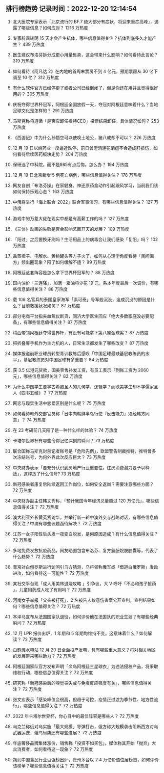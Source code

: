
## 排行榜趋势 记录时间：2022-12-20 12:14:54
  
  1. 北大医院专家表示「北京流行的 BF.7 绝大部分有症状，将迎来重症高峰」，透露了哪些信息？如何应对？ 1216 万热度
    
  2. 专家辟谣转阴 15 天才会产生抗体，哪些信息值得关注？抗体到底多久才能产生？ 439 万热度
    
  3. 医生建议布洛芬拆分成更小用量售卖，这会带来什么影响？如何看待此言论？ 319 万热度
    
  4. 如何看待《阿凡达 2》在内地的首周末票房不到 4 亿元，预期票房从 30 亿下调至 10 亿？ 312 万热度
    
  5. 有什么软件官方已经停更了或者公司已经倒闭了，但是你还在用并且觉得很好用的？ 305 万热度
    
  6. 庆祝夺得世界杯冠军，阿根廷全国放假一天，夺冠对阿根廷意味着什么？当地足球文化是怎样的？ 291 万热度
    
  7. 马斯克称将遵循「是否应卸任推特CEO」投票结果卸任，具体情况如何？ 253 万热度
    
  8. 《西游记》中为什么孙悟空可以使唤土地公，猪八戒却不可以？ 226 万热度
    
  9. 12 月 19 日以岭药业一度逼近跌停，前日曾澄清连花清瘟不会造成肝损伤，如何看待后续医药板块走势？ 204 万热度
    
  10. 保研选了中科院，而不是985有点后悔，怎么办？ 194 万热度
    
  11. 12 月 19 日北京新增 5 例死亡病例，哪些信息值得关注？ 178 万热度
    
  12. 网友自创「布洛芬操」在家健身，神还原药盒动作引起跟风学习，当前我们该如何保持乐观心态？ 163 万热度
    
  13. 中俄将举行「海上联合-2022」联合军事演习，有哪些信息值得关注？ 127 万热度
    
  14. 游戏中的万氪大佬在现实中都是有高薪工作的吗？ 127 万热度
    
  15. 《三体》动画的失败是否会影响艺画开天的发展？ 109 万热度
    
  16. 「阳过」之后要换牙刷吗？生活用品上的病毒会让我们感染「复阳」吗？ 102 万热度
    
  17. 盐蒸橙子、电解水、黄桃罐头等方子火了，如何从心理学角度看待「民间偏方」频出圈现象？阳了如何缓解不适？ 99 万热度
    
  18. 阿根廷这套阵容是怎么拿下世界杯冠军的？ 88 万热度
    
  19. 国内油价「三连降」，加满一箱油将少花 19 元，系本年度最后一次调价，有哪些信息值得关注？ 88 万热度
    
  20. 载 106 名官兵的泰国皇家海军「素可泰」号军舰沉没，造成沉没的原因是什么？目前救援状况如何？ 87 万热度
    
  21. 部分电商平台指夹血氧仪断货，同济大学医生回应「绝大多数家庭没必要配备」，有哪些信息值得关注？ 87 万热度
    
  22. 梅西带领阿根廷夺得世界杯，有没有可能拿下第八座金球奖？ 87 万热度
    
  23. 把折叠屏手机作为主力机的人，日常生活都发生了哪些改变？ 87 万热度
    
  24. 媒体报道前职业球员转型青训教练后感叹「中国足球最缺基层教练员的水平」，基层教练员对中国足球有多重要？ 84 万热度
    
  25. 获 3.5 亿港元贷款，国美零售补发工资，有员工表示「到账工资为 2060 元」，哪些信息值得关注？ 82 万热度
    
  26. 为什么中国学生要学古希腊圣人的几何学、逻辑学？而欧美学生却不学儒家圣人《四书五经》？ 77 万热度
    
  27. 网恋与现实生活中恋爱区别是什么呢？ 75 万热度
    
  28. 如何看待韩外交部官员称「日本向朝鲜半岛行使『反击能力』须经韩方同意」？ 74 万热度
    
  29. 在 23 考研前几天阳了是一种什么样的体验？ 74 万热度
    
  30. 卡塔尔世界杯有哪些令你记忆深刻的瞬间？ 73 万热度
    
  31. 联合国称马斯克封禁记者账号是「危险先例」，欧盟警告制裁推特，推特曾多次冻结账号，为何外界此次反应巨大？ 73 万热度
    
  32. 中央财办表示「要充分认识到房地产行业重要性，住房消费潜力要予以释放」，这释放了什么信号? 73 万热度
    
  33. 新冠感染者康复后陆续返回工作岗位，如何安全返岗？需要注意哪些方面？ 72 万热度
    
  34. 中央财办副主任韩文秀称，「预计我国今年经济总量超过 120 万亿元」，哪些信息值得关注？ 72 万热度
    
  35. 澳大利亚外长黄英贤访华，并举行新一轮中澳外交与战略对话，有哪些信息值得关注？中澳有哪些议题亟待解决？ 72 万热度
    
  36. 江苏一女子阳性后头发一夜变白脱发，是何原因造成？有什么信息值得关注？ 72 万热度
    
  37. 多地免费发放抗疫药品，网友晒图包含布洛芬、复方氨酚烷胺胶囊等，代表了什么趋势？ 72 万热度
    
  38. 普京对白俄罗斯进行访问引乌方猜测，乌将领称俄军或「借道白俄罗斯」发动进攻，如何看待这一可能性？ 72 万热度
    
  39. 某社交平台现「成人用美林退烧攻略 」引争议，大 V 呼吁「不必和孩子抢药 」，儿童用药成人吃了有用吗？ 72 万热度
    
  40. 河南女子举报「父亲被打死」，2 名被告人故意伤害案公开宣判，宣判结果如何？哪些信息值得关注？ 72 万热度
    
  41. 本泽马宣布从法国国家队退役，如何评价他在法国队的职业生涯？有哪些经典瞬间？ 72 万热度
    
  42. 12 月 LPR 报价出炉，1 年期和 5 年期均维持不变，这意味着什么？如何解读？ 72 万热度
    
  43. 白鹤滩水电站 12 月 20 日全面投产发电，具有哪些重大意义？将对相关地区的发展带来哪些助力？ 72 万热度
    
  44. 阿根廷国家队官方发布声明「义乌阿根廷三星球衣」为违法侵权产品，将采取维权行动，哪些信息值得关注？ 72 万热度
    
  45. 研究称「新冠感染后的嗅觉丧失或与免疫反应强度有关」，哪些信息值得关注？ 72 万热度
    
  46. 张文宏表示「感染峰值会很高，但趋于可控，疫情正过渡为季节性、地方性流行」，哪些信息值得关注？ 72 万热度
    
  47. 2022 年卡塔尔世界杯，你心目中的最佳阵容是哪些人？ 72 万热度
    
  48. 乌克兰称俄对乌实施「最大规模」导弹打击，俄方称大规模袭击阻断西方对乌武器运送，俄乌局势还有哪些进展？ 72 万热度
    
  49. 年底奢侈品牌集体涨价，销售称「投资不如买包」，媒体称其开始「抛弃」大众消费者，如何看待这一现象？ 72 万热度
    
  50. 胡润中国食品行业百强榜出炉，贵州茅台以 2.4 万亿价值位居榜首，如何评价该榜单？哪些信息值得关注？ 72 万热度
    